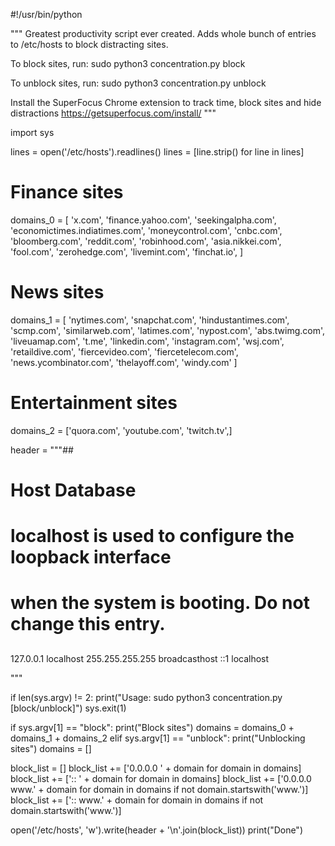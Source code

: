 #!/usr/bin/python

"""
Greatest productivity script ever created. Adds whole bunch of entries to /etc/hosts
to block distracting sites. 

To block sites, run:
sudo python3 concentration.py block

To unblock sites, run:
sudo python3 concentration.py unblock

Install the SuperFocus Chrome extension to track time, block sites and hide distractions
https://getsuperfocus.com/install/
"""

import sys

lines = open('/etc/hosts').readlines()
lines = [line.strip() for line in lines]

# Finance sites
domains_0 = [
  'x.com', 'finance.yahoo.com', 'seekingalpha.com', 'economictimes.indiatimes.com', 'moneycontrol.com', 'cnbc.com', 'bloomberg.com',
  'reddit.com', 'robinhood.com', 'asia.nikkei.com', 'fool.com', 'zerohedge.com', 'livemint.com', 'finchat.io',
]

# News sites
domains_1 = [
  'nytimes.com', 'snapchat.com', 'hindustantimes.com', 'scmp.com', 'similarweb.com',
  'latimes.com', 'nypost.com', 'abs.twimg.com', 'liveuamap.com', 't.me', 'linkedin.com', 'instagram.com', 'wsj.com',
  'retaildive.com', 'fiercevideo.com', 'fiercetelecom.com', 'news.ycombinator.com', 'thelayoff.com', 'windy.com'
]

# Entertainment sites
domains_2 = ['quora.com', 'youtube.com', 'twitch.tv',]

header = """##
# Host Database
#
# localhost is used to configure the loopback interface
# when the system is booting.  Do not change this entry.
##
127.0.0.1	localhost
255.255.255.255	broadcasthost
::1             localhost

"""

if len(sys.argv) != 2:
  print("Usage: sudo python3 concentration.py [block/unblock]")
  sys.exit(1)


if sys.argv[1] == "block":
  print("Block sites")
  domains = domains_0 + domains_1 + domains_2
elif sys.argv[1] == "unblock":
  print("Unblocking sites")
  domains = []

block_list = []
block_list += ['0.0.0.0 ' + domain for domain in domains]
block_list += [':: ' + domain for domain in domains]
block_list += ['0.0.0.0 www.' + domain for domain in domains if not domain.startswith('www.')]
block_list += [':: www.' + domain for domain in domains if not domain.startswith('www.')]

open('/etc/hosts', 'w').write(header + '\n'.join(block_list))
print("Done")
